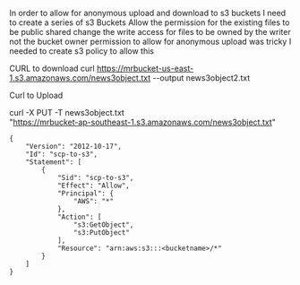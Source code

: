 In order to allow for anonymous upload and download to s3 buckets 
I need to create a series of s3 Buckets 
Allow the permission for the existing files to be public shared 
change the write access for files to be owned by the writer not the bucket owner 
permission to allow for anonymous upload was tricky I needed to create s3 policy to allow this 

CURL to download 
curl https://mrbucket-us-east-1.s3.amazonaws.com/news3object.txt --output news3object2.txt

Curl to Upload 

curl -X PUT -T  news3object.txt \
"https://mrbucket-ap-southeast-1.s3.amazonaws.com/news3object.txt"




```
{
    "Version": "2012-10-17",
    "Id": "scp-to-s3",
    "Statement": [
        {
            "Sid": "scp-to-s3",
            "Effect": "Allow",
            "Principal": {
                "AWS": "*"
            },
            "Action": [
                "s3:GetObject",
                "s3:PutObject"
            ],
            "Resource": "arn:aws:s3:::<bucketname>/*"
        }
    ]
}
```
